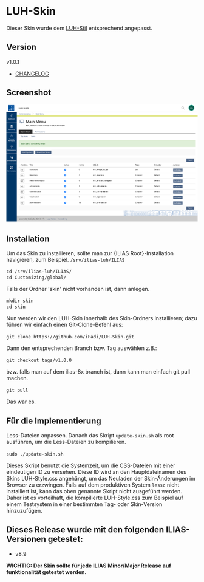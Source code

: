 # LUH-Skin
Dieser Skin wurde dem [LUH-Stil](https://www.uni-hannover.de/) entsprechend angepasst.

## Version
v1.0.1

- [CHANGELOG](CHANGELOG.md)

## Screenshot
![Screenshot](screenshots/luh-skin-1.png)

## Installation

Um das Skin zu installieren, sollte man zur {ILIAS Root}-Installation navigieren, zum Beispiel.
`/srv/ilias-luh/ILIAS`

```
cd /srv/ilias-luh/ILIAS/
cd Customizing/global/
```


Falls der Ordner 'skin' nicht vorhanden ist, dann anlegen.

```
mkdir skin
cd skin
```

Nun werden wir den LUH-Skin innerhalb des Skin-Ordners installieren; dazu führen wir einfach einen Git-Clone-Befehl aus:

`git clone https://github.com/iFadi/LUH-Skin.git`

Dann den entsprechenden Branch bzw. Tag auswählen z.B.:

`git checkout tags/v1.0.0`

bzw. falls man auf dem ilias-8x branch ist, dann kann man einfach git pull machen.

`git pull`


Das war es.

## Für die Implementierung

Less-Dateien anpassen. Danach das Skript `update-skin.sh` als root ausführen, um die Less-Dateien zu kompilieren.

```sudo ./update-skin.sh```

Dieses Skript benutzt die Systemzeit, um die CSS-Dateien mit einer eindeutigen ID zu versehen. 
Diese ID wird an den Hauptdateinamen des Skins LUH-Style.css angehängt, um das Neuladen der Skin-Änderungen im Browser zu erzwingen.
Falls auf dem produktiven System `lessc` nicht installiert ist, kann das oben genannte Skript nicht ausgeführt werden.
Daher ist es vorteilhaft, die kompilierte LUH-Style.css zum Beispiel auf einem Testsystem in einer bestimmten Tag- oder Skin-Version hinzuzufügen.

## Dieses Release wurde mit den folgenden ILIAS-Versionen getestet:
* v8.9

<strong>WICHTIG: Der Skin sollte für jede ILIAS Minor/Major Release auf funktionalität getestet werden.</strong>
